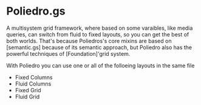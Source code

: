Poliedro.gs
========

A multisystem grid framework, where based on some varaibles, like media queries, can switch from fluid to fixed layouts, so you can get the best of both worlds. That's because Poliedros's core mixins are based on [semantic.gs] because of its semantic approach, but Poliedro also has the powerful techniques of [Foundation]'grid system.

With Poliedro you can use one or all of the folloeing layouts in the same file
- Fixed Columns
- Fluid Columns
- Fixed Grid
- Fluid Grid
